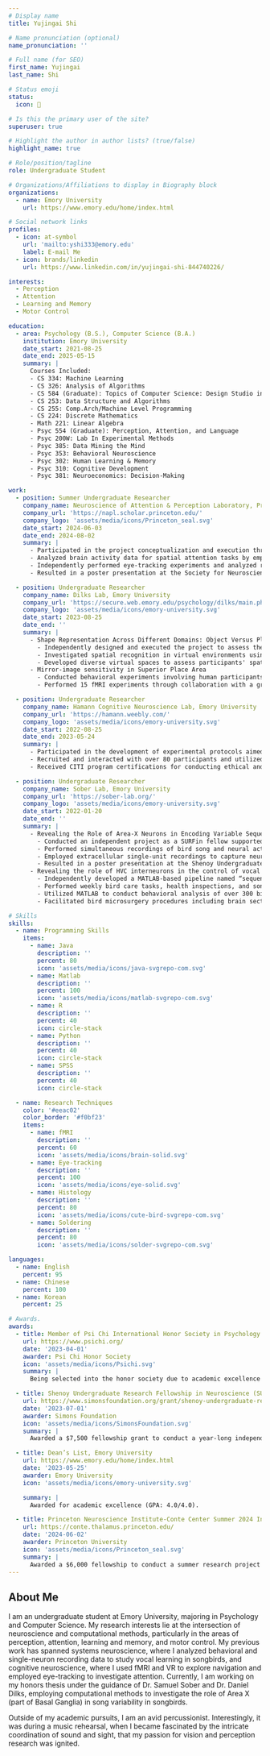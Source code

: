 ```yaml
---
# Display name
title: Yujingai Shi

# Name pronunciation (optional)
name_pronunciation: ''

# Full name (for SEO)
first_name: Yujingai
last_name: Shi

# Status emoji
status:
  icon: 🌱

# Is this the primary user of the site?
superuser: true

# Highlight the author in author lists? (true/false)
highlight_name: true

# Role/position/tagline
role: Undergraduate Student 

# Organizations/Affiliations to display in Biography block
organizations:
  - name: Emory University
    url: https://www.emory.edu/home/index.html

# Social network links
profiles:
  - icon: at-symbol
    url: 'mailto:yshi333@emory.edu'
    label: E-mail Me
  - icon: brands/linkedin
    url: https://www.linkedin.com/in/yujingai-shi-844740226/

interests:
  - Perception
  - Attention
  - Learning and Memory
  - Motor Control

education:
  - area: Psychology (B.S.), Computer Science (B.A.)
    institution: Emory University 
    date_start: 2021-08-25
    date_end: 2025-05-15
    summary: |
      Courses Included:
      - CS 334: Machine Learning
      - CS 326: Analysis of Algorithms
      - CS 584 (Graduate): Topics of Computer Science: Design Studio in HCI
      - CS 253: Data Structure and Algorithms
      - CS 255: Comp.Arch/Machine Level Programming
      - CS 224: Discrete Mathematics
      - Math 221: Linear Algebra
      - Psyc 554 (Graduate): Perception, Attention, and Language 
      - Psyc 200W: Lab In Experimental Methods
      - Psyc 385: Data Mining the Mind
      - Psyc 353: Behavioral Neuroscience 
      - Psyc 302: Human Learning & Memory
      - Psyc 310: Cognitive Development
      - Psyc 381: Neuroeconomics: Decision-Making

work:
  - position: Summer Undergraduate Researcher
    company_name: Neuroscience of Attention & Perception Laboratory, Princeton University
    company_url: 'https://napl.scholar.princeton.edu/'
    company_logo: 'assets/media/icons/Princeton_seal.svg'
    date_start: 2024-06-03
    date_end: 2024-08-02 
    summary: |
      - Participated in the project conceptualization and execution through collaboration with a Ph.D. student to understand the rhythmic process of endogenous attention under spatial uncertainty.
      - Analyzed brain activity data for spatial attention tasks by employing FFT and EMD to find endogenous attention rhythms in the theta band (4-8 Hz).
      - Independently performed eye-tracking experiments and analyzed resulting data using MATLAB, R, and Python.
      - Resulted in a poster presentation at the Society for Neuroscience 2024 Annual Meeting.

  - position: Undergraduate Researcher 
    company_name: Dilks Lab, Emory University
    company_url: 'https://secure.web.emory.edu/psychology/dilks/main.php'
    company_logo: 'assets/media/icons/emory-university.svg'
    date_start: 2023-08-25
    date_end: ''
    summary: |
      - Shape Representation Across Different Domains: Object Versus Place Processing
        - Independently designed and executed the project to assess the domain-specificity of shape skeleton representation across object and scene processing.
        - Investigated spatial recognition in virtual environments using Unreal Engine 5.
        - Developed diverse virtual spaces to assess participants' spatial and object recognition abilities, harnessing VR technology to replicate and expand upon foundational research.
      - Mirror-image sensitivity in Superior Place Area 
        - Conducted behavioral experiments involving human participants to assess their spatial cognitive processes and object recognition abilities, serving as preliminary experiments for TMS experiments.
        - Performed 15 fMRI experiments through collaboration with a graduate student to examine the mirror image sensitivity of the newly discovered superior place brain area.

  - position: Undergraduate Researcher 
    company_name: Hamann Cognitive Neuroscience Lab, Emory University
    company_url: 'https://hamann.weebly.com/'
    company_logo: 'assets/media/icons/emory-university.svg'
    date_start: 2022-08-25
    date_end: 2023-05-24
    summary: |
      - Participated in the development of experimental protocols aimed at investigating cued memory and emotional sound stimuli in human subjects.
      - Recruited and interacted with over 80 participants and utilized Excel for statistical data analysis to evaluate the potential memory bias towards positive and negative stimuli.
      - Received CITI program certifications for conducting ethical and safe research involving human subjects.

  - position: Undergraduate Researcher 
    company_name: Sober Lab, Emory University
    company_url: 'https://sober-lab.org/'
    company_logo: 'assets/media/icons/emory-university.svg'
    date_start: 2022-01-20
    date_end: ''
    summary: |
      - Revealing the Role of Area-X Neurons in Encoding Variable Sequence Control in Bengalese Finch Song
        - Conducted an independent project as a SURFin fellow supported by the Simons Foundation.
        - Performed simultaneous recordings of bird song and neural activity in Area X.
        - Employed extracellular single-unit recordings to capture neural-firing in Area X, and successfully quantified sequence-dependent firing differences in neural activity.
        - Resulted in a poster presentation at the Shenoy Undergraduate Research Fellowship in Neuroscience Symposium.
      - Revealing the role of HVC interneurons in the control of vocal sequence variability in Bengalese Finches
        - Independently developed a MATLAB-based pipeline named “sequence_extraction” to automate the analysis of bird vocalizations, extracting sequences and distinguishing between syllables.
        - Performed weekly bird care tasks, health inspections, and song recording.
        - Utilized MATLAB to conduct behavioral analysis of over 300 birdsong recordings.
        - Facilitated bird microsurgery procedures including brain sectioning and histology.

# Skills
skills:
  - name: Programming Skills
    items:
      - name: Java
        description: ''
        percent: 80
        icon: 'assets/media/icons/java-svgrepo-com.svg'
      - name: Matlab
        description: ''
        percent: 100
        icon: 'assets/media/icons/matlab-svgrepo-com.svg'
      - name: R
        description: ''
        percent: 40
        icon: circle-stack
      - name: Python
        description: ''
        percent: 40
        icon: circle-stack
      - name: SPSS
        description: ''
        percent: 40
        icon: circle-stack

  - name: Research Techniques
    color: '#eeac02'
    color_border: '#f0bf23'
    items:
      - name: fMRI
        description: ''
        percent: 60
        icon: 'assets/media/icons/brain-solid.svg'
      - name: Eye-tracking
        description: ''
        percent: 100
        icon: 'assets/media/icons/eye-solid.svg'
      - name: Histology
        description: ''
        percent: 80
        icon: 'assets/media/icons/cute-bird-svgrepo-com.svg'
      - name: Soldering
        description: ''
        percent: 80
        icon: 'assets/media/icons/solder-svgrepo-com.svg'

languages:
  - name: English
    percent: 95
  - name: Chinese
    percent: 100
  - name: Korean    
    percent: 25

# Awards.
awards:
  - title: Member of Psi Chi International Honor Society in Psychology
    url: https://www.psichi.org/
    date: '2023-04-01'
    awarder: Psi Chi Honor Society
    icon: 'assets/media/icons/Psichi.svg'
    summary: |
      Being selected into the honor society due to academic excellence in psychology study.

  - title: Shenoy Undergraduate Research Fellowship in Neuroscience (SURFiN), Simons Foundation
    url: https://www.simonsfoundation.org/grant/shenoy-undergraduate-research-fellowship-in-neuroscience-surfin/
    date: '2023-07-01'
    awarder: Simons Foundation
    icon: 'assets/media/icons/SimonsFoundation.svg'
    summary: |
      Awarded a $7,500 fellowship grant to conduct a year-long independent research project on the sequence variability of Bengalese Finches. Successfully presented my research findings at a research symposium, with support from the Simons Foundation.

  - title: Dean’s List, Emory University
    url: https://www.emory.edu/home/index.html
    date: '2023-05-25'
    awarder: Emory University
    icon: 'assets/media/icons/emory-university.svg'

    summary: |
      Awarded for academic excellence (GPA: 4.0/4.0).

  - title: Princeton Neuroscience Institute-Conte Center Summer 2024 Internship
    url: https://conte.thalamus.princeton.edu/
    date: '2024-06-02'
    awarder: Princeton University
    icon: 'assets/media/icons/Princeton_seal.svg'
    summary: |
      Awarded a $6,000 fellowship to conduct a summer research project on endogenous attention and the rhythmic theory of attention. Successfully presented my work at the summer undergraduate symposium, and the abstract has been accepted for presentation at the Society for Neuroscience 2024 Annual Meeting.
---
```


## About Me

I am an undergraduate student at Emory University, majoring in Psychology and Computer Science. My research interests lie at the intersection of neuroscience and computational methods, particularly in the areas of perception, attention, learning and memory, and motor control. My previous work has spanned systems neuroscience, where I analyzed behavioral and single-neuron recording data to study vocal learning in songbirds, and cognitive neuroscience, where I used fMRI and VR to explore navigation and employed eye-tracking to investigate attention. Currently, I am working on my honors thesis under the guidance of Dr. Samuel Sober and Dr. Daniel Dilks, employing computational methods to investigate the role of Area X (part of Basal Ganglia) in song variability in songbirds.

Outside of my academic pursuits, I am an avid percussionist. Interestingly, it was during a music rehearsal, when I became fascinated by the intricate coordination of sound and sight, that my passion for vision and perception research was ignited.
